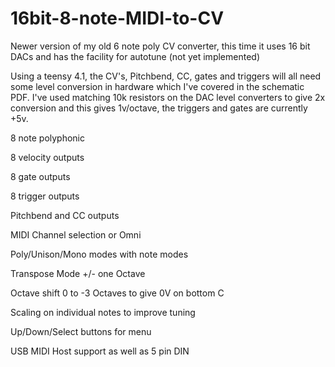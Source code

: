 # 16bit-8-note-MIDI-to-CV

Newer version of my old 6 note poly CV converter, this time it uses 16 bit DACs and has the facility for autotune (not yet implemented)

Using a teensy 4.1, the CV's, Pitchbend, CC, gates and triggers will all need some level conversion in hardware which I've covered in the schematic PDF. I've used matching 10k resistors on the DAC level converters to give 2x conversion and this gives 1v/octave, the triggers and gates are currently +5v.

8 note polyphonic

8 velocity outputs

8 gate outputs

8 trigger outputs

Pitchbend and CC outputs

MIDI Channel selection or Omni

Poly/Unison/Mono modes with note modes

Transpose Mode +/- one Octave

Octave shift 0 to -3 Octaves to give 0V on bottom C

Scaling on individual notes to improve tuning

Up/Down/Select buttons for menu

USB MIDI Host support as well as 5 pin DIN

